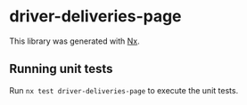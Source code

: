 # driver-deliveries-page

This library was generated with [Nx](https://nx.dev).

## Running unit tests

Run `nx test driver-deliveries-page` to execute the unit tests.
